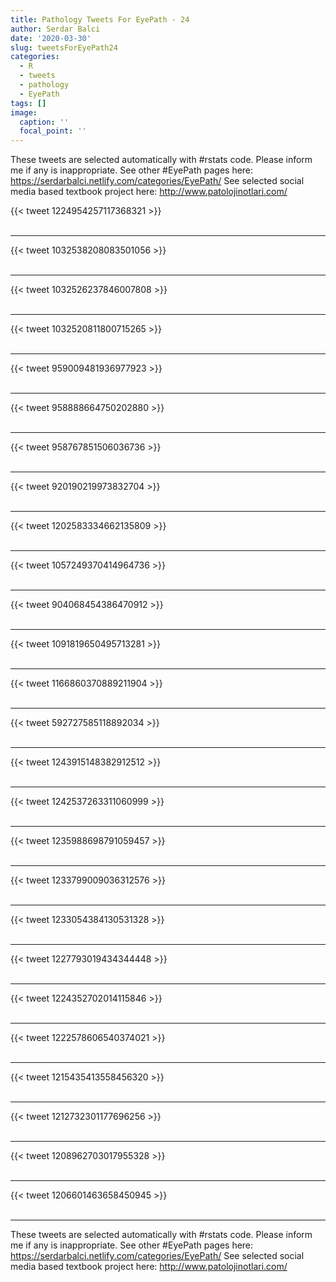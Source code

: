 ```yaml
---
title: Pathology Tweets For EyePath - 24
author: Serdar Balci
date: '2020-03-30'
slug: tweetsForEyePath24
categories:
  - R
  - tweets
  - pathology
  - EyePath
tags: []
image:
  caption: ''
  focal_point: ''
---
```



These tweets are selected automatically with #rstats code. Please inform me if any is inappropriate.
See other #EyePath pages here: https://serdarbalci.netlify.com/categories/EyePath/ 
See selected social media based textbook project here: http://www.patolojinotlari.com/

{{< tweet 1224954257117368321 >}}
<br>
<br>
<hr>
{{< tweet 1032538208083501056 >}}
<br>
<br>
<hr>
{{< tweet 1032526237846007808 >}}
<br>
<br>
<hr>
{{< tweet 1032520811800715265 >}}
<br>
<br>
<hr>
{{< tweet 959009481936977923 >}}
<br>
<br>
<hr>
{{< tweet 958888664750202880 >}}
<br>
<br>
<hr>
{{< tweet 958767851506036736 >}}
<br>
<br>
<hr>
{{< tweet 920190219973832704 >}}
<br>
<br>
<hr>
{{< tweet 1202583334662135809 >}}
<br>
<br>
<hr>
{{< tweet 1057249370414964736 >}}
<br>
<br>
<hr>
{{< tweet 904068454386470912 >}}
<br>
<br>
<hr>
{{< tweet 1091819650495713281 >}}
<br>
<br>
<hr>
{{< tweet 1166860370889211904 >}}
<br>
<br>
<hr>
{{< tweet 592727585118892034 >}}
<br>
<br>
<hr>
{{< tweet 1243915148382912512 >}}
<br>
<br>
<hr>
{{< tweet 1242537263311060999 >}}
<br>
<br>
<hr>
{{< tweet 1235988698791059457 >}}
<br>
<br>
<hr>
{{< tweet 1233799009036312576 >}}
<br>
<br>
<hr>
{{< tweet 1233054384130531328 >}}
<br>
<br>
<hr>
{{< tweet 1227793019434344448 >}}
<br>
<br>
<hr>
{{< tweet 1224352702014115846 >}}
<br>
<br>
<hr>
{{< tweet 1222578606540374021 >}}
<br>
<br>
<hr>
{{< tweet 1215435413558456320 >}}
<br>
<br>
<hr>
{{< tweet 1212732301177696256 >}}
<br>
<br>
<hr>
{{< tweet 1208962703017955328 >}}
<br>
<br>
<hr>
{{< tweet 1206601463658450945 >}}
<br>
<br>
<hr>


These tweets are selected automatically with #rstats code. Please inform me if any is inappropriate.
See other #EyePath pages here: https://serdarbalci.netlify.com/categories/EyePath/ 
See selected social media based textbook project here: http://www.patolojinotlari.com/
